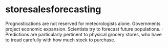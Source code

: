 # storesalesforecasting
Prognostications are not reserved for meteorologists alone. Governments project economic expansion. Scientists  try to forecast future populations.  · Predictions are particularly pertinent to physical grocery stores, who have to tread carefully with how much stock  to purchase.
